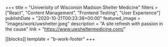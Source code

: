 +++
title = "Univerisity of Wisconsin Madison Shelter Medicine"
filters = ["React", "Content Management", "Frontend Testing", "User Experience"]
publishDate = "2020-10-21T00:23:38+00:00"
featured_image = "images/work/uwshelter.jpeg"
description = "A site refresh with passion in the cause"
link = "https://www.uwsheltermedicine.com/"

[[blocks]]
template = "b-work-footer"
+++